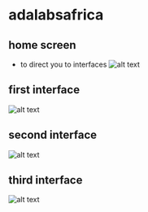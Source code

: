 # adalabsafrica

## home screen
- to direct you to interfaces
![alt text](first.jpg)

## first interface
![alt text](interface_one.jpg)

## second interface
![alt text](interface_two.jpg)

## third interface
![alt text](interface_three.jpg)

